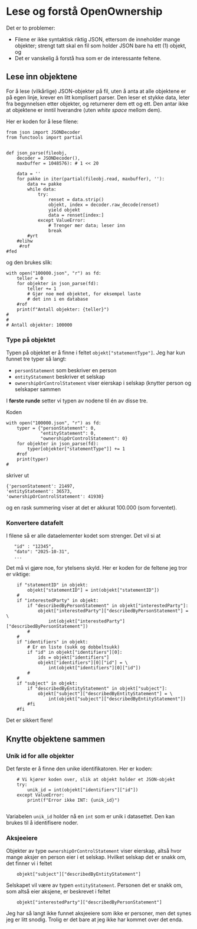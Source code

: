 # Lese og forstå OpenOwnership

Det er to problemer:
- Filene er ikke syntaktisk riktig JSON, ettersom de inneholder mange
  objekter; strengt tatt skal en fil som holder JSON bare ha ett (1)
  objekt, og
- Det er vanskelig å forstå hva som er de interessante feltene.

## Lese inn objektene

For å lese (vilkårlige) JSON-objekter på fil, uten å anta at alle
objektene er på egen linje, krever en litt komplisert parser.  Den
leser et stykke data, leter fra begynnelsen etter objekter, og
returnerer dem ett og ett.  Den antar ikke at objektene er inntil
hverandre (uten _white space_ mellom dem).

Her er koden for å lese filene:
```
from json import JSONDecoder
from functools import partial


def json_parse(fileobj, 
	decoder = JSONDecoder(), 
	maxbuffer = 1048576): # 1 << 20
    
    data = ''
    for pakke in iter(partial(fileobj.read, maxbuffer), ''):
        data += pakke
        while data:
            try:
                renset = data.strip()
                objekt, index = decoder.raw_decode(renset)
                yield objekt
                data = renset[index:]
            except ValueError:
                # Trenger mer data; leser inn
                break
	    #yrt
	#elihw
     #rof
#fed
```
og den brukes slik:
```
with open("100000.json", "r") as fd:
    teller = 0
    for objekter in json_parse(fd):
        teller += 1
		# Gjør noe med objektet, for eksempel laste
		# det inn i en database
    #rof
    print(f"Antall objekter: {teller}")
#
#
# Antall objekter: 100000
```

### Type på objektet

Typen på objektet er å finne i feltet `objekt["statementType"]`.  Jeg
har kun funnet tre typer så langt:

- `personStatement` som beskriver en person
- `entityStatement` beskriver et selskap
- `ownershipOrControlStatement` viser eierskap i selskap (knytter
person og selskaper sammen 

I **første runde** setter vi typen av nodene til én av disse tre.

Koden
```
with open("100000.json", "r") as fd:
    typer = {"personStatement": 0,
             "entityStatement": 0,
             "ownershipOrControlStatement": 0}
    for objekter in json_parse(fd):
        typer[objekter["statementType"]] += 1
    #rof
    print(typer)
#
```
skriver ut
```
{'personStatement': 21497, 
'entityStatement': 36573,
'ownershipOrControlStatement': 41930}
```
og en rask summering viser at det er akkurat 100.000 (som forventet).


### Konvertere datafelt

I filene så er alle dataelementer kodet som strenger.  Det vil si at 
```
   "id" : "12345",
   "dato": "2025-10-31",
   ...
```
Det må vi gjøre noe, for ytelsens skyld.  Her er koden for de feltene
jeg tror er viktige:
```
	if "statementID" in objekt:
		objekt["statementID"] = int(objekt["statementID"])
	#
	if "interestedParty" in objekt:
		if "describedByPersonStatement" in objekt["interestedParty"]:
			objekt["interestedParty"]["describedByPersonStatement"] = \
				int(objekt["interestedParty"]["describedByPersonStatement"])
	    #
	#
	if "identifiers" in objekt:
		# Er en liste (sukk og dobbeltsukk)
		if "id" in objekt["identifiers"][0]:
			ids = objekt["identifiers"]
			objekt["identifiers"][0]["id"] = \
				int(objekt["identifiers"][0]["id"])
	    #
	#
	if "subject" in objekt:
		if "describedByEntityStatement" in objekt["subject"]:
			objekt["subject"]["describedByEntityStatement"] = \
				int(objekt["subject"]["describedByEntityStatement"])
	    #fi
	#fi
```
Det er sikkert flere!


## Knytte objektene sammen

### Unik id for alle objekter

Det første er å finne den unike identifikatoren.  Her er koden:
```
    # Vi kjører koden over, slik at objekt holder et JSON-objekt
	try:
        unik_id = int(objekt["identifiers"]["id"])
	except ValueError:
	    print(f"Error ikke INT: {unik_id}")
	
```
Variabelen `unik_id` holder nå en `int` som er unik i datasettet.  Den
kan brukes til å identifisere noder.

### Aksjeeiere

Objekter av type `ownershipOrControlStatement` viser eierskap, altså
hvor mange aksjer en person eier i et selskap.  Hvilket selskap det er
snakk om, det finner vi i feltet
```
    objekt["subject"]["describedByEntityStatement"]
```
Selskapet vil være av typen `entityStatement`.  Personen det er
snakk om, som altså eier aksjene, er beskrevet i feltet
```
	objekt["interestedParty"]["describedByPersonStatement"]
```
Jeg har så langt ikke funnet aksjeeiere som ikke er personer, men det
synes jeg er litt snodig.  Trolig er det bare at jeg ikke har kommet
over det enda.


